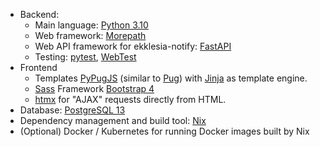- Backend:
  - Main language: [Python 3.10](https://www.python.org)
  - Web framework: [Morepath](http://morepath.readthedocs.org)
  - Web API framework for ekklesia-notify: [FastAPI](https://fastapi.tiangolo.com/)
  - Testing: [pytest](https://pytest.org),
    [WebTest](https://docs.pylonsproject.org/projects/webtest/en/latest/)
- Frontend
  - Templates [PyPugJS](https://github.com/kakulukia/pypugjs) (similar to [Pug](https://pugjs.org))
    with [Jinja](https://jinja.palletsprojects.com) as template engine.
  - [Sass](https://sass-lang.com) Framework [Bootstrap 4](https://getbootstrap.com)
  - [htmx](https://htmx.org) for "AJAX" requests directly from HTML.
- Database: [PostgreSQL 13](https://www.postgresql.com)
- Dependency management and build tool: [Nix](https://nixos.org/nix)
- (Optional) Docker / Kubernetes for running Docker images built by Nix
